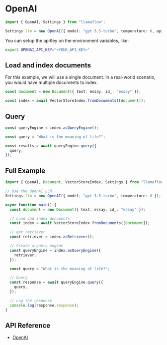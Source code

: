 # OpenAI

```ts
import { OpenAI, Settings } from "llamaflow";

Settings.llm = new OpenAI({ model: "gpt-3.5-turbo", temperature: 0, apiKey: <YOUR_API_KEY> });
```

You can setup the apiKey on the environment variables, like:

```bash
export OPENAI_API_KEY="<YOUR_API_KEY>"
```

## Load and index documents

For this example, we will use a single document. In a real-world scenario, you would have multiple documents to index.

```ts
const document = new Document({ text: essay, id_: "essay" });

const index = await VectorStoreIndex.fromDocuments([document]);
```

## Query

```ts
const queryEngine = index.asQueryEngine();

const query = "What is the meaning of life?";

const results = await queryEngine.query({
  query,
});
```

## Full Example

```ts
import { OpenAI, Document, VectorStoreIndex, Settings } from "llamaflow";

// Use the OpenAI LLM
Settings.llm = new OpenAI({ model: "gpt-3.5-turbo", temperature: 0 });

async function main() {
  const document = new Document({ text: essay, id_: "essay" });

  // Load and index documents
  const index = await VectorStoreIndex.fromDocuments([document]);

  // get retriever
  const retriever = index.asRetriever();

  // Create a query engine
  const queryEngine = index.asQueryEngine({
    retriever,
  });

  const query = "What is the meaning of life?";

  // Query
  const response = await queryEngine.query({
    query,
  });

  // Log the response
  console.log(response.response);
}
```

## API Reference

- [OpenAI](../../../api/classes/OpenAI.md)
